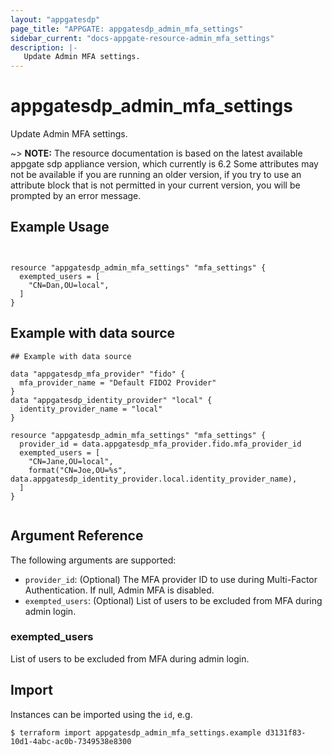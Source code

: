 ```yaml
---
layout: "appgatesdp"
page_title: "APPGATE: appgatesdp_admin_mfa_settings"
sidebar_current: "docs-appgate-resource-admin_mfa_settings"
description: |-
   Update Admin MFA settings.
---
```


# appgatesdp_admin_mfa_settings

Update Admin MFA settings.

~> **NOTE:**  The resource documentation is based on the latest available appgate sdp appliance version, which currently is 6.2
Some attributes may not be available if you are running an older version, if you try to use an attribute block that is not permitted in your current version, you will be prompted by an error message.


## Example Usage

```hcl


resource "appgatesdp_admin_mfa_settings" "mfa_settings" {
  exempted_users = [
    "CN=Dan,OU=local",
  ]
}

```
## Example with data source
```hcl
## Example with data source

data "appgatesdp_mfa_provider" "fido" {
  mfa_provider_name = "Default FIDO2 Provider"
}
data "appgatesdp_identity_provider" "local" {
  identity_provider_name = "local"
}

resource "appgatesdp_admin_mfa_settings" "mfa_settings" {
  provider_id = data.appgatesdp_mfa_provider.fido.mfa_provider_id
  exempted_users = [
    "CN=Jane,OU=local",
    format("CN=Joe,OU=%s", data.appgatesdp_identity_provider.local.identity_provider_name),
  ]
}


```


## Argument Reference

The following arguments are supported:


* `provider_id`: (Optional) The MFA provider ID to use during Multi-Factor Authentication. If null, Admin MFA is disabled.
* `exempted_users`: (Optional) List of users to be excluded from MFA during admin login.


### exempted_users
List of users to be excluded from MFA during admin login.




## Import

Instances can be imported using the `id`, e.g.

```
$ terraform import appgatesdp_admin_mfa_settings.example d3131f83-10d1-4abc-ac0b-7349538e8300
```
